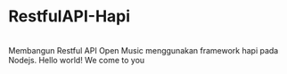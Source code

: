
# RestfulAPI-Hapi
<br>
Membangun Restful API Open Music menggunakan framework hapi pada Nodejs.
Hello world! We come to you
